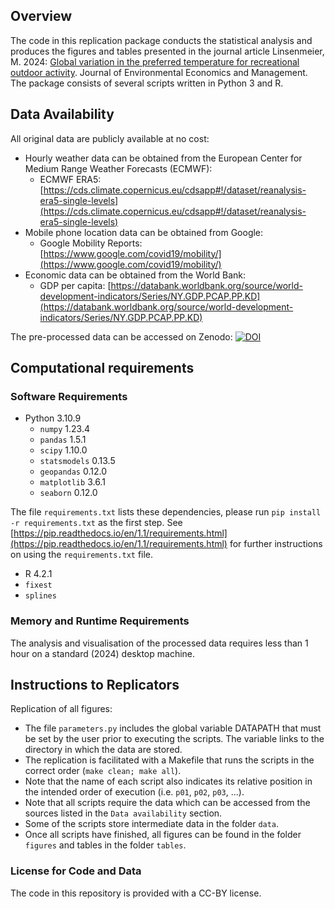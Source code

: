 Overview
--------

The code in this replication package conducts the statistical analysis and produces the figures and tables presented in the journal article Linsenmeier, M. 2024: [Global variation in the preferred temperature for recreational outdoor activity](https://doi.org/10.1016/j.jeem.2024.103032). Journal of Environmental Economics and Management. The package consists of several scripts written in Python 3 and R.

Data Availability
----------------------------

All original data are publicly available at no cost:

- Hourly weather data can be obtained from the European Center for Medium Range Weather Forecasts (ECMWF):
  - ECMWF ERA5: [https://cds.climate.copernicus.eu/cdsapp#!/dataset/reanalysis-era5-single-levels](https://cds.climate.copernicus.eu/cdsapp#!/dataset/reanalysis-era5-single-levels)
- Mobile phone location data can be obtained from Google:
  - Google Mobility Reports: [https://www.google.com/covid19/mobility/](https://www.google.com/covid19/mobility/)
- Economic data can be obtained from the World Bank:
  - GDP per capita: [https://databank.worldbank.org/source/world-development-indicators/Series/NY.GDP.PCAP.PP.KD](https://databank.worldbank.org/source/world-development-indicators/Series/NY.GDP.PCAP.PP.KD)

The pre-processed data can be accessed on Zenodo: [![DOI](https://zenodo.org/badge/DOI/10.5281/zenodo.11916968.svg)](https://doi.org/10.5281/zenodo.11916968)


Computational requirements
---------------------------

### Software Requirements

- Python 3.10.9
  - `numpy` 1.23.4
  - `pandas` 1.5.1
  - `scipy` 1.10.0
  - `statsmodels` 0.13.5
  - `geopandas` 0.12.0
  - `matplotlib` 3.6.1
  - `seaborn` 0.12.0

The file `requirements.txt` lists these dependencies, please run `pip install -r requirements.txt` as the first step. See [https://pip.readthedocs.io/en/1.1/requirements.html](https://pip.readthedocs.io/en/1.1/requirements.html) for further instructions on using the `requirements.txt` file.

- R 4.2.1
 - `fixest`
 - `splines`

### Memory and Runtime Requirements

The analysis and visualisation of the processed data requires less than 1 hour on a standard (2024) desktop machine.

Instructions to Replicators
---------------------------

Replication of all figures:
- The file `parameters.py` includes the global variable DATAPATH that must be set by the user prior to executing the scripts. The variable links to the directory in which the data are stored.
- The replication is facilitated with a Makefile that runs the scripts in the correct order (`make clean; make all`).
- Note that the name of each script also indicates its relative position in the intended order of execution (i.e. `p01`, `p02`, `p03`, ...).
- Note that all scripts require the data which can be accessed from the sources listed in the `Data availability` section.
- Some of the scripts store intermediate data in the folder `data`.
- Once all scripts have finished, all figures can be found in the folder `figures` and tables in the folder `tables`.

### License for Code and Data

The code in this repository is provided with a CC-BY license.
